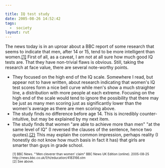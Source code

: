 ```yaml
---

title: IQ test study
date: 2005-08-26 14:52:42
tags:
  -  society
layout: rut
---
```


<p>The news today is in an uproar about a BBC report of some research that seems to indicate that men, after 14 or 15, tend to be more intelligent than women.<a href="http://news.bbc.co.uk/1/hi/education/4183166.stm">[1]</a> First of all, as a caveat, I am not at all sure how much good IQ tests are. That they have non-trivial flaws is obvious.  Still, taking the research at face value, there are several note-worthy points.</p>  <ul> <li>They focused on the high end of the IQ scale.  Somewhere I read, but appear not to have written, about research indicating that women's IQ test scores form a nice bell curve while men's show a much straighter line, a distribution with more people at each extreme.  Focusing on the high end of the scale would tend to ignore the possibility that there may be just as many men scoring just as significantly lower than the women's average as there are men scoring above.</li> <li>The study finds no difference before age 14.  This is incredibly counter-intuitive, but may be explained by my next item.</li> <li>The study finds that women "are able to achieve more than men" "at the same level of IQ" (I reversed the clauses of the sentence, hence two quotes).<a href="http://news.bbc.co.uk/1/hi/education/4183166.stm">[2}</a> This may explain the common impression, perhaps reality (I honestly do not know how much basis in fact it has) that girls are smarter than guys in grade school.</li> </ul><ul>  <font size="-2"> [1] BBC News.  "'Men cleverer than women' claim" BBC News UK Edition (online).  2005-08-25 http://news.bbc.co.uk/1/hi/education/4183166.stm <br  /> [2] See above. </font></ul>

